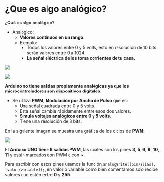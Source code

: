 # ¿Que es algo analógico?

¿Qué es algo analógico?
- Analógico:
  + **Valores continuos en un rango**.
  + Ejemplo: 
    * Todos los valores entre 0 y 5 volts, esto en resolución de 10 bits serán valores entre 0 a 1024.
    * **La señal eléctrica de los toma corrientes de tu casa.**
    
![](http://dux.com.ve/Tomacorriente_Tomadecorriente_Triple_Dux-01.png) 

![](https://cursos.mcielectronics.cl/wp-content/uploads/2014/09/022.png)

**Arduino no tiene salidas propiamente analógicas ya que los microcontroladores son dispositivos digitales.**
- Se utiliza **PWM**, **Modulación por Ancho de Pulso** que es:
  + Una señal cuadrada entre 0 y 5 volts.
  + Esta señal cambia rápidamente entre esos dos valores.
  + **Simula voltajes analógicos entre 0 y 5 volts**.
  + Tiene una resolución de 8 bits.

En la siguiente imagen se muestra una gráfica de los ciclos de **PWM**:

![](https://i.pinimg.com/originals/ec/79/c9/ec79c97752fb5d8b9250dcafd4f514b0.png)

El **Arduino UNO tiene 6 salidas PWM**, las cuales son los pines **3**, **5**, **6**, **9**, **10**, **11** y están marcados con PWM
o con **~**. 

Para escribir con estos pines usamos la función ``analogWrite([pin/alias],[valor/variable]);``, en valor o variable como bien comentamos solo recibe valores que estén entre **0** y **255**.

<!--stackedit_data:
eyJoaXN0b3J5IjpbODYwNjYwMTk2LDExODIzMTAxNTgsMTQ0MT
M4NjU1MywtOTMzNTk0NDUxLC0xNzY5MDYxNTc5LDUxODM2NTQ0
XX0=
-->